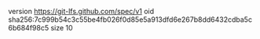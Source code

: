 version https://git-lfs.github.com/spec/v1
oid sha256:7c999b54c3c55be4fb026f0d85e5a913dfd6e267b8dd6432cdba5c6b684f98c5
size 10
